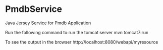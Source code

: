 # PmdbService
Java Jersey Service for Pmdb Application

Run the following command to run the tomcat server
mvn tomcat7:run

To see the output in the browser
http://localhost:8080/webapi/myresource